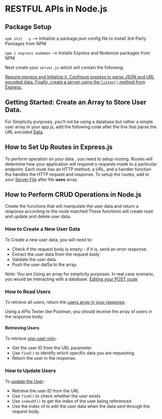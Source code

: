 # RESTFUL APIs in Node.js

## Package Setup

`npm init  -y` --> Initialize a package.json config file to install 3rd-Party Packages from NPM

`npm i express nodemon` --> Installs Express and Nodemon packages from NPM

Next create your `server.js` which will contain the following:

[Require express and Initialize it. Configure express to parse JSON and URL encoded data. Finally, create a server using the `listen()` method from Express.](./server.js#L1-L13)

## Getting Started: Create an Array to Store User Data.

For Simplicity purposes, you'll not be using a database but rather a simple user array in your app.js, add the following code after the line that parse the URL encoded [Data](./app.js).

## How to Set Up Routes in Express.js

To perform operation on your data , you need to setup routing. Routes will determine how your application will respond o requests made to a particular endpoint. Each route has an HTTP method, a URL, and a handler function tha handles the HTTP request and response. To setup the routes, add to your [Server File](./server.js#L15-L33) after file **uses** array.

## How to Perform CRUD Operations in Node.js

Create the functions that will manipulate the user data and return a response according to the route matched These functions will create read and update and delete user data.

### How to Create a New User Data

To Create a new user data, you will need to:

* Check if the request body is empty - if it is, send an error response.
* Extract the user data from the request body
* Validate the user data.
* Push the user dat5a to the array.

_Note_:  You are Using an array for simplicity purposes. In real case scenario, you would be interacting with a database.
[Editing your POST route](./server.js#L-35-L65)

### How to Read Users

To retrieve all users, return the [users array in your response](./server.js#L-67-L78).

Using a APIs Tester like Postman, you should receive the array of users in the response body.

#### Retrieving Users

To retrieve [one-user only](./server.js#L-80-L-99):

* Get the user ID from the URL parameter.
* Use `find()` to identify which specific data you are requesting.
* Return the user in the response.

### How to Update Users

To [update the User](./server.js#L-101-L-123):

* Retrieve the user ID from the URL
* Use `find()` to check whether the user exists
* Use `indexOf()` to get the index of the user being referenced
* Use the index of to edit the user data when the data sent through the request body.



























































































































